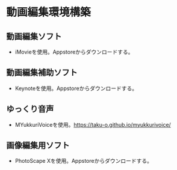 # 動画編集環境構築

## 動画編集ソフト
- iMovieを使用。Appstoreからダウンロードする。

## 動画編集補助ソフト
- Keynoteを使用。Appstoreからダウンロードする。

## ゆっくり音声
- MYukkuriVoiceを使用。https://taku-o.github.io/myukkurivoice/

## 画像編集用ソフト
- PhotoScape Xを使用。Appstoreからダウンロードする。

